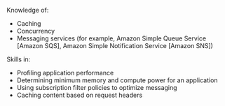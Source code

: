 Knowledge of:
- Caching
- Concurrency
- Messaging services (for example, Amazon Simple Queue Service [Amazon
SQS], Amazon Simple Notification Service [Amazon SNS])

Skills in:
- Profiling application performance
- Determining minimum memory and compute power for an application
- Using subscription filter policies to optimize messaging
- Caching content based on request headers